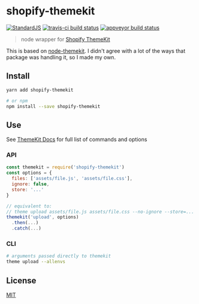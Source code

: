 # shopify-themekit

[![StandardJS](https://img.shields.io/badge/code_style-standard-brightgreen.svg)](https://standardjs.com)
[![travis-ci build status](https://api.travis-ci.org/chrisdothtml/shopify-themekit.svg?branch=master)](https://travis-ci.org/chrisdothtml/shopify-themekit/branches)
[![appveyor build status](https://ci.appveyor.com/api/projects/status/ir2eo2tqefcoawvj/branch/master?svg=true)](https://ci.appveyor.com/project/chrisdothtml/shopify-themekit)

> node wrapper for [Shopify ThemeKit](http://shopify.github.io/themekit)

This is based on [node-themekit](https://github.com/Shopify/node-themekit). I didn't agree with a lot of the ways that package was handling it, so I made my own.

## Install

```bash
yarn add shopify-themekit

# or npm
npm install --save shopify-themekit
```

## Use

See [ThemeKit Docs](https://shopify.github.io/themekit/commands) for full list of commands and options

### API

```javascript
const themekit = require('shopify-themekit')
const options = {
  files: ['assets/file.js', 'assets/file.css'],
  ignore: false,
  store: '...'
}

// equivalent to:
// theme upload assets/file.js assets/file.css --no-ignore --store=...
themekit('upload', options)
  .then(...)
  .catch(...)
```

### CLI

```bash
# arguments passed directly to themekit
theme upload --allenvs
```

## License

[MIT](LICENSE)

